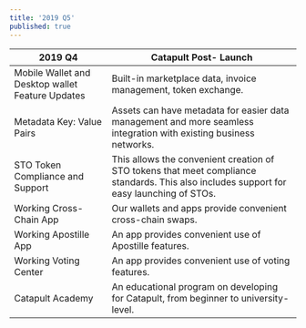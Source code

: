 ```yaml
---
title: '2019 Q5'
published: true
---
```


| **2019 Q4** | **Catapult Post- Launch** |
| ------------- | ------------- |
| Mobile Wallet and Desktop wallet Feature Updates | Built-in marketplace data, invoice management, token exchange. |
| Metadata Key: Value Pairs | Assets can have metadata for easier data management and more seamless integration with existing business networks. |
| STO Token Compliance and Support | This allows the convenient creation of STO tokens that meet compliance standards. This also includes support for easy launching of STOs. |
| Working Cross-Chain App | Our wallets and apps provide convenient cross-chain swaps. |
| Working Apostille App | An app provides convenient use of Apostille features. |
| Working Voting Center | An app provides convenient use of voting features. |
| Catapult Academy | An educational program on developing for Catapult, from beginner to university-level. |



